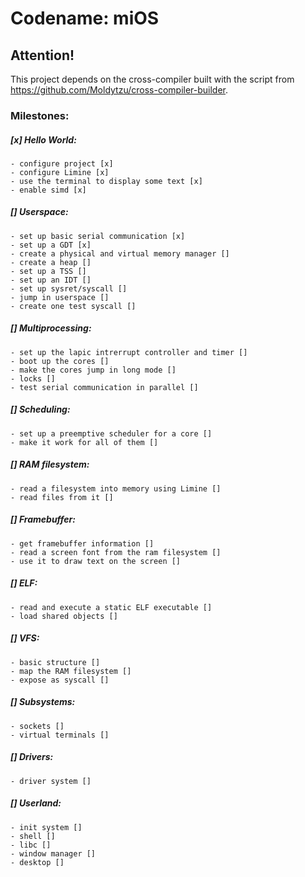 # Codename: miOS

## Attention!
This project depends on the cross-compiler built with the script from https://github.com/Moldytzu/cross-compiler-builder.

### Milestones:
##### [x] Hello World:
   	- configure project [x]
    - configure Limine [x]
    - use the terminal to display some text [x]
    - enable simd [x]
##### [] Userspace:
    - set up basic serial communication [x]
    - set up a GDT [x]
    - create a physical and virtual memory manager []
    - create a heap []
    - set up a TSS []
    - set up an IDT []    
    - set up sysret/syscall []
    - jump in userspace []
    - create one test syscall []
##### [] Multiprocessing:
    - set up the lapic intrerrupt controller and timer []
    - boot up the cores []
    - make the cores jump in long mode []
    - locks []
    - test serial communication in parallel []
##### [] Scheduling:
    - set up a preemptive scheduler for a core []
    - make it work for all of them []
##### [] RAM filesystem:
    - read a filesystem into memory using Limine []
    - read files from it []
##### [] Framebuffer:
    - get framebuffer information []
    - read a screen font from the ram filesystem []
    - use it to draw text on the screen []
##### [] ELF:
    - read and execute a static ELF executable []
    - load shared objects []
##### [] VFS:
    - basic structure []
    - map the RAM filesystem []
    - expose as syscall []
##### [] Subsystems:
    - sockets []
    - virtual terminals []
##### [] Drivers:
    - driver system []
##### [] Userland:
    - init system []
    - shell []
    - libc []
    - window manager []
    - desktop []